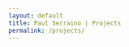 ```yaml
---
layout: default
title: Paul Serraino | Projects
permalink: /projects/
---
```


<div id="portfolio"></div>

<script type="text/x-template" id="projects-list">
<br>
<h2>Work</h2>
<h4>2014</h4>
<ul class="project-list">
<% projects.forEach(function (project, index) { %>
	<li>
		<a href="#/project/<%= index %>"><%= project.name %></a>
	</li>
<% }); %>
</ul>
</script>

<script type="text/x-template" id="project-template">
<div class="project-container">
	<a href="/projects/">
		<i class="fa fa-chevron-left"></i>
		back
	</a>
	<h2><%= project.name %>
	<p><%= project.description%></p>
	<% if (project.url.site) { %>
		<div>
			<a class="visit-site" href="<%= project.url.site %>" target="_blank">visit site</a>
		</div> 	
	<% } %>
	<img src="<%= project.images.screenshot %>" />
</div>
</script>

<script src="../js/build/portfolio/bundle.js"></script>